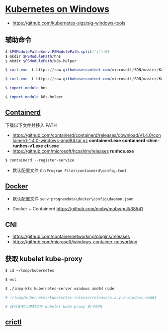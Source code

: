 # [Kubernetes on Windows](https://github.com/microsoft/SDN/tree/master/Kubernetes)

* https://github.com/kubernetes-sigs/sig-windows-tools

## 辅助命令

```powershell
$ $PSModulePath=$env:PSModulePath.split(';')[0]
$ mkdir $PSModulePath/hns
$ mkdir $PSModulePath/k8s-helper

$ curl.exe -L https://raw.githubusercontent.com/microsoft/SDN/master/Kubernetes/windows/hns.psm1 -o $PSModulePath/hns/hns.psm1

$ curl.exe -L https://raw.githubusercontent.com/microsoft/SDN/master/Kubernetes/windows/helper.psm1 -o $PSModulePath/k8s-helper/k8s-helper.psm1
```

```powershell
$ import-module hns

$ import-module k8s-helper
```

## [Containerd](https://github.com/microsoft/SDN/tree/master/Kubernetes/containerd)

下载以下文件并移入 PATH

* https://github.com/containerd/containerd/releases/download/v1.4.0/containerd-1.4.0-windows-amd64.tar.gz **containerd.exe** **containerd-shim-runhcs-v1.exe** **ctr.exe**
* https://github.com/microsoft/hcsshim/releases **runhcs.exe**

```powershell
$ containerd --register-service
```

* 默认配置文件 `C:\Program Files\containerd\config.toml`

## [Docker](https://docs.docker.com/engine/reference/commandline/dockerd/#daemon-configuration-file)

* 默认配置文件 `$env:programdata\docker\config\daemon.json`

* Docker + Containerd https://github.com/moby/moby/pull/38541

## CNI

* https://github.com/containernetworking/plugins/releases
* https://github.com/microsoft/windows-container-networking

## 获取 kubelet kube-proxy

```bash
$ cd ~/lnmp/kubernetes

$ wsl

$ ./lnmp-k8s kubernetes-server windows amd64 node

# ~/lnmp/kubernetes/kubernetes-release/release/v.x.y.z-windows-amd64

# 自行复制二进制文件 kubelet kube-proxy 到 PATH
```

## [crictl](https://github.com/kubernetes-sigs/cri-tools/releases)
